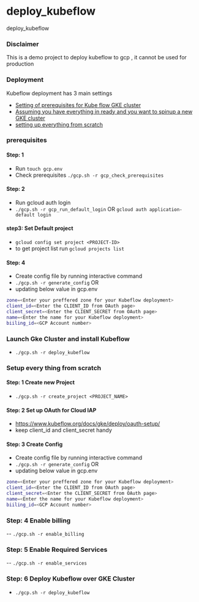 # deploy_kubeflow
deploy_kubeflow


### Disclaimer
This is a demo project to deploy kubeflow to gcp , it cannot be used for production


### Deployment
Kubeflow deployment has 3 main settings
- [Setting of prerequisites for Kube flow GKE cluster](#prerequisites)
- [Assuming you have everything in ready and you want to spinup a new GKE cluster](#launch-cluster)
- [setting up everything from scratch](#setup-scratch)

### <a id="prerequisites"></a> prerequisites

#### Step: 1
- Run `touch gcp.env`
- Check prerequisites `./gcp.sh -r gcp_check_prerequisites`

#### Step: 2
- Run gcloud auth login
- `./gcp.sh -r gcp_run_default_login` OR `gcloud auth application-default login`

#### step3: Set Default project
- `gcloud config set project <PROJECT-ID>`
- to get project list run `gcloud projects list`

#### Step: 4
- Create config file by running interactive command
- `./gcp.sh -r generate_config` OR
- updating below value in gcp.env
```sh
zone=<Enter your preffered zone for your Kubeflow deployment>
client_id=<Enter the CLIENT_ID from OAuth page>
client_secret=<Enter the CLIENT_SECRET from OAuth page>
name=<Enter the name for your Kubeflow deployment>
biiling_id=<GCP Account number>
```

### <a id="launch-cluster"></a> Launch Gke Cluster and install Kubeflow
- `./gcp.sh -r deploy_kubeflow`

### <a id="setup-scratch"></a> Setup every thing from scratch
#### Step: 1 Create new Project
- `./gcp.sh -r create_project <PROJECT_NAME>`

#### Step: 2 Set up OAuth for Cloud IAP
- https://www.kubeflow.org/docs/gke/deploy/oauth-setup/
- keep client_id and client_secret handy

#### Step: 3 Create Config
- Create config file by running interactive command
- `./gcp.sh -r generate_config` OR
- updating below value in gcp.env
```sh
zone=<Enter your preffered zone for your Kubeflow deployment>
client_id=<Enter the CLIENT_ID from OAuth page>
client_secret=<Enter the CLIENT_SECRET from OAuth page>
name=<Enter the name for your Kubeflow deployment>
biiling_id=<GCP Account number>
```

### Step: 4 Enable billing
-- `./gcp.sh -r enable_billing `

### Step: 5 Enable Required Services
-- `./gcp.sh -r enable_services `

### Step: 6 Deploy Kubeflow over GKE Cluster
- `./gcp.sh -r deploy_kubeflow`
